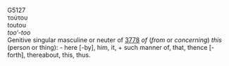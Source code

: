 <body>
  <p>G5127<br>  τούτου  <br> toutou  <br><i>too‘-too </i><br>Genitive singular masculine or neuter of <a href="g3778.htm">3778</a>  <i>of</i> (<i>from</i> or <i>concerning</i>) <i>this</i> (person or thing): - here [-by], him, it, + such manner of, that, thence [-forth], thereabout, this, thus.<br></p>
 </body>